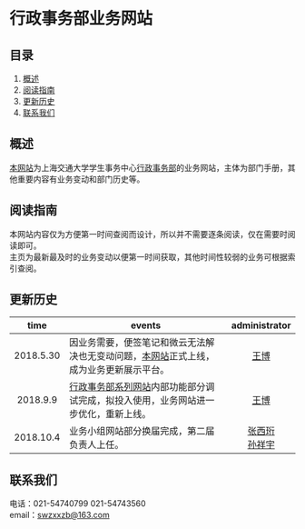 行政事务部业务网站  
======

目录
----
1. [概述](#概述)  
2. [阅读指南](#阅读指南)  
3. [更新历史](#更新历史)
4. [联系我们](#联系我们)  

概述  
-----
[本网站](https://affairs-group.github.io/affairs-group/)为上海交通大学学生事务中心[行政事务部](xingzhengbu.group)的业务网站，主体为部门手册，其他重要内容有业务变动和部门历史等。

阅读指南  
-----
本网站内容仅为方便第一时间查阅而设计，所以并不需要逐条阅读，仅在需要时阅读即可。  
主页为最新最及时的业务变动以便第一时间获取，其他时间性较弱的业务可根据索引查阅。

更新历史
-----
| time  | events |administrator|
|:-------:|---|:-------:|
| 2018.5.30  |因业务需要，便签笔记和微云无法解决也无变动问题，[本网站](https://affairs-group.github.io/)正式上线，成为业务更新展示平台。 | [王博](https://github.com/wangbo-sjtu)|
| 2018.9.9  | [行政事务部系列网站](xingzhengbu.group)内部功能部分调试完成，拟投入使用，业务网站进一步优化，重新上线。| [王博](https://github.com/wangbo-sjtu)|
|2018.10.4|业务小组网站部分换届完成，第二届负责人上任。|[张西珩](https://github.com/EvoEcho)<br/>[孙祥宇](https://github.com/sunxiangyudiyi)|

联系我们  
-----
电话：021-54740799 021-54743560  
email：swzxxzb@163.com
